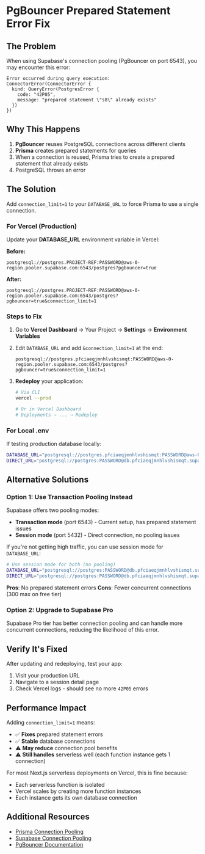 # PgBouncer Prepared Statement Error Fix

## The Problem

When using Supabase's connection pooling (PgBouncer on port 6543), you may encounter this error:

```
Error occurred during query execution:
ConnectorError(ConnectorError {
  kind: QueryError(PostgresError {
    code: "42P05",
    message: "prepared statement \"s8\" already exists"
  })
})
```

## Why This Happens

1. **PgBouncer** reuses PostgreSQL connections across different clients
2. **Prisma** creates prepared statements for queries
3. When a connection is reused, Prisma tries to create a prepared statement that already exists
4. PostgreSQL throws an error

## The Solution

Add `connection_limit=1` to your `DATABASE_URL` to force Prisma to use a single connection.

### For Vercel (Production)

Update your **DATABASE_URL** environment variable in Vercel:

**Before:**
```
postgresql://postgres.PROJECT-REF:PASSWORD@aws-0-region.pooler.supabase.com:6543/postgres?pgbouncer=true
```

**After:**
```
postgresql://postgres.PROJECT-REF:PASSWORD@aws-0-region.pooler.supabase.com:6543/postgres?pgbouncer=true&connection_limit=1
```

### Steps to Fix

1. Go to **Vercel Dashboard** → Your Project → **Settings** → **Environment Variables**

2. Edit `DATABASE_URL` and add `&connection_limit=1` at the end:
   ```
   postgresql://postgres.pfciaeqjmnhlvshismqt:PASSWORD@aws-0-region.pooler.supabase.com:6543/postgres?pgbouncer=true&connection_limit=1
   ```

3. **Redeploy** your application:
   ```bash
   # Via CLI
   vercel --prod

   # Or in Vercel Dashboard
   # Deployments → ... → Redeploy
   ```

### For Local .env

If testing production database locally:

```bash
DATABASE_URL="postgresql://postgres.pfciaeqjmnhlvshismqt:PASSWORD@aws-0-region.pooler.supabase.com:6543/postgres?pgbouncer=true&connection_limit=1"
DIRECT_URL="postgresql://postgres:PASSWORD@db.pfciaeqjmnhlvshismqt.supabase.co:5432/postgres"
```

## Alternative Solutions

### Option 1: Use Transaction Pooling Instead

Supabase offers two pooling modes:

- **Transaction mode** (port 6543) - Current setup, has prepared statement issues
- **Session mode** (port 5432) - Direct connection, no pooling issues

If you're not getting high traffic, you can use session mode for `DATABASE_URL`:

```bash
# Use session mode for both (no pooling)
DATABASE_URL="postgresql://postgres:PASSWORD@db.pfciaeqjmnhlvshismqt.supabase.co:5432/postgres"
DIRECT_URL="postgresql://postgres:PASSWORD@db.pfciaeqjmnhlvshismqt.supabase.co:5432/postgres"
```

**Pros**: No prepared statement errors
**Cons**: Fewer concurrent connections (300 max on free tier)

### Option 2: Upgrade to Supabase Pro

Supabase Pro tier has better connection pooling and can handle more concurrent connections, reducing the likelihood of this error.

## Verify It's Fixed

After updating and redeploying, test your app:

1. Visit your production URL
2. Navigate to a session detail page
3. Check Vercel logs - should see no more `42P05` errors

## Performance Impact

Adding `connection_limit=1` means:
- ✅ **Fixes** prepared statement errors
- ✅ **Stable** database connections
- ⚠️ **May reduce** connection pool benefits
- ⚠️ **Still handles** serverless well (each function instance gets 1 connection)

For most Next.js serverless deployments on Vercel, this is fine because:
- Each serverless function is isolated
- Vercel scales by creating more function instances
- Each instance gets its own database connection

## Additional Resources

- [Prisma Connection Pooling](https://www.prisma.io/docs/guides/performance-and-optimization/connection-management)
- [Supabase Connection Pooling](https://supabase.com/docs/guides/database/connecting-to-postgres#connection-pooler)
- [PgBouncer Documentation](https://www.pgbouncer.org/config.html)
